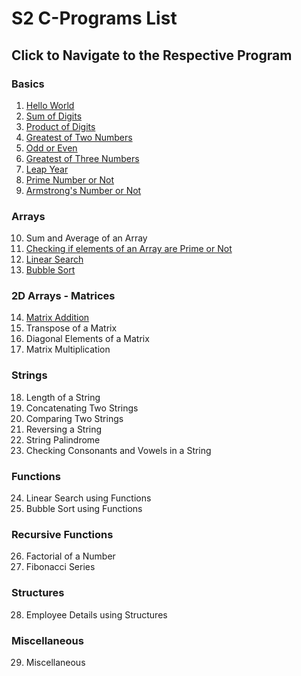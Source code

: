 # S2 C-Programs List
## Click to Navigate to the Respective Program

### Basics
 1. [Hello World](Programs/helloWorld.md)
 2. [Sum of Digits](Programs/sumOfDigits.md)
 3. [Product of Digits](Programs/productOfDigits.md)
 4. [Greatest of Two Numbers](Programs/greatestOfTwoNum.md)
 5. [Odd or Even](Programs/even.md)
 6. [Greatest of Three Numbers](Programs/greatestOfThree_Num.md)
 7. [Leap Year](Programs/leapYear.md)
 8. [Prime Number or Not](Programs/prime.md)
 9. [Armstrong's Number or Not](Programs/armstrong.md)
### Arrays
 10. Sum and Average of an Array
 11. [Checking if elements of an Array are Prime or Not](Programs/array_Prime.md)
 12. [Linear Search](Programs/linear_search.md)
 13. [Bubble Sort](Programs/bubbleSort.md)
### 2D Arrays - Matrices
 14. [Matrix Addition](Programs/matrix_Add.md)
 15. Transpose of a Matrix
 16. Diagonal Elements of a Matrix
 17. Matrix Multiplication
### Strings
 18. Length of a String
 19. Concatenating Two Strings
 20. Comparing Two Strings
 21. Reversing a String
 22. String Palindrome
 23. Checking Consonants and Vowels in a String
### Functions
 24. Linear Search using Functions
 25. Bubble Sort using Functions
### Recursive Functions
 26. Factorial of a Number
 27. Fibonacci Series
### Structures
 28. Employee Details using Structures
### Miscellaneous
 29. Miscellaneous 
